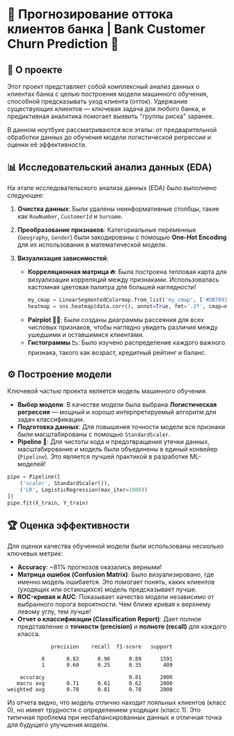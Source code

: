# 🏦 Прогнозирование оттока клиентов банка | Bank Customer Churn Prediction 🤖

## 🎯 О проекте

Этот проект представляет собой комплексный анализ данных о клиентах банка с целью построения модели машинного обучения, способной предсказывать уход клиента (отток). Удержание существующих клиентов — ключевая задача для любого банка, и предиктивная аналитика помогает выявить "группы риска" заранее.

В данном ноутбуке рассматриваются все этапы: от предварительной обработки данных до обучения модели логистической регрессии и оценки её эффективности.

## 📊 Исследовательский анализ данных (EDA)

На этапе исследовательского анализа данных (EDA) было выполнено следующее:

1.  **Очистка данных**: Были удалены неинформативные столбцы, такие как `RowNumber`, `CustomerId` и `Surname`.
2.  **Преобразование признаков**: Категориальные переменные (`Geography`, `Gender`) были закодированы с помощью **One-Hot Encoding** для их использования в математической модели.
3.  **Визуализация зависимостей**:

    *   **Корреляционная матрица 🔥**: Была построена тепловая карта для визуализации корреляций между признаками. Использовалась кастомная цветовая палитра для большей наглядности!
        ```python
        my_cmap = LinearSegmentedColormap.from_list('my_cmap', ['#DB7093', '#FFFFFF', '#B0C4DE'])
        heatmap = sns.heatmap(data.corr(), annot=True, fmt='.2f', cmap=my_cmap)
        ```
    *   **Pairplot 👯‍♀️**: Были созданы диаграммы рассеяния для всех числовых признаков, чтобы наглядно увидеть различия между ушедшими и оставшимися клиентами.
    *   **Гистограммы 📉**: Было изучено распределение каждого важного признака, такого как возраст, кредитный рейтинг и баланс.

## ⚙️ Построение модели

Ключевой частью проекта является модель машинного обучения.

*   **Выбор модели**: В качестве модели была выбрана **Логистическая регрессия** — мощный и хорошо интерпретируемый алгоритм для задач классификации.
*   **Подготовка данных**: Для повышения точности модели все признаки были масштабированы с помощью `StandardScaler`.
*   **Pipeline 🚀**: Для чистоты кода и предотвращения утечки данных, масштабирование и модель были объединены в единый конвейер (`Pipeline`). Это является лучшей практикой в разработке ML-моделей!

```python
pipe = Pipeline([
    ('scaler', StandardScaler()),
    ('LR', LogisticRegression(max_iter=1000))
])
pipe.fit(X_train, Y_train)
```

## 🏆 Оценка эффективности

Для оценки качества обученной модели были использованы несколько ключевых метрик:

*   **Accuracy**: ~81% прогнозов оказались верными!
*   **Матрица ошибок (Confusion Matrix)**: Было визуализировано, где именно модель ошибается. Это помогает понять, каких клиентов (уходящих или остающихся) модель предсказывает лучше.
*   **ROC-кривая и AUC**: Показывает качество модели независимо от выбранного порога вероятности. Чем ближе кривая к верхнему левому углу, тем лучше!
*   **Отчет о классификации (Classification Report)**: Дает полное представление о **точности (precision)** и **полноте (recall)** для каждого класса.

```
              precision    recall  f1-score   support

           0       0.83      0.96      0.89      1591
           1       0.60      0.25      0.35       409

    accuracy                           0.81      2000
   macro avg       0.71      0.61      0.62      2000
weighted avg       0.78      0.81      0.78      2000
```
Из отчета видно, что модель отлично находит лояльных клиентов (класс 0), но имеет трудности с определением уходящих (класс 1). Это типичная проблема при несбалансированных данных и отличная точка для будущего улучшения модели.

